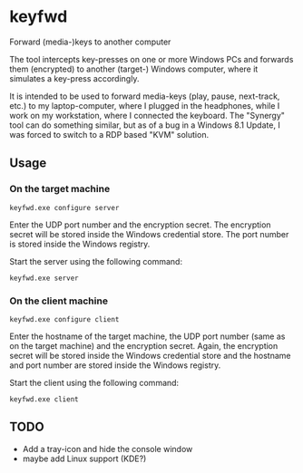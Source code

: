 keyfwd
======

Forward (media-)keys to another computer

The tool intercepts key-presses on one or more Windows PCs and forwards them (encrypted) to another (target-) Windows computer, where it simulates a key-press accordingly.

It is intended to be used to forward media-keys (play, pause, next-track, etc.) to my laptop-computer, where I plugged in the headphones, while I work on my workstation, where I connected the keyboard. The "Synergy" tool can do something similar, but as of a bug in a Windows 8.1 Update, I was forced to switch to a RDP based "KVM" solution.

Usage
-----

### On the target machine
```
keyfwd.exe configure server
```
Enter the UDP port number and the encryption secret.
The encryption secret will be stored inside the Windows credential store.
The port number is stored inside the Windows registry.

Start the server using the following command:
```
keyfwd.exe server
```

### On the client machine
```
keyfwd.exe configure client
```
Enter the hostname of the target machine, the UDP port number (same as on the target machine) and the encryption secret.
Again, the encryption secret will be stored inside the Windows credential store and the hostname and port number are stored inside the Windows registry.

Start the client using the following command:
```
keyfwd.exe client
```


TODO
----

* Add a tray-icon and hide the console window
* maybe add Linux support (KDE?)
